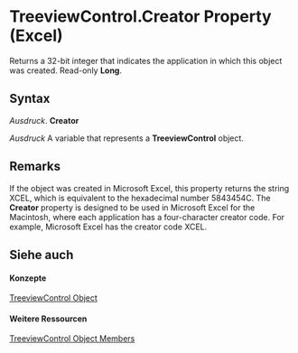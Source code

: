 
# TreeviewControl.Creator Property (Excel)

Returns a 32-bit integer that indicates the application in which this object was created. Read-only  **Long**.


## Syntax

 _Ausdruck_. **Creator**

 _Ausdruck_ A variable that represents a **TreeviewControl** object.


## Remarks

If the object was created in Microsoft Excel, this property returns the string XCEL, which is equivalent to the hexadecimal number 5843454C. The  **Creator** property is designed to be used in Microsoft Excel for the Macintosh, where each application has a four-character creator code. For example, Microsoft Excel has the creator code XCEL.


## Siehe auch


#### Konzepte


[TreeviewControl Object](32a5e647-14e0-d2a8-05f7-a01db9250a88.md)
#### Weitere Ressourcen


[TreeviewControl Object Members](http://msdn.microsoft.com/library/1b242488-8520-476d-779c-1c8ee63631f0%28Office.15%29.aspx)